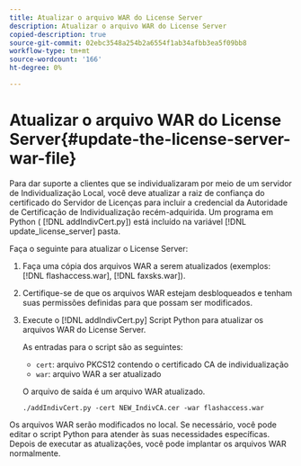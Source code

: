 ```yaml
---
title: Atualizar o arquivo WAR do License Server
description: Atualizar o arquivo WAR do License Server
copied-description: true
source-git-commit: 02ebc3548a254b2a6554f1ab34afbb3ea5f09bb8
workflow-type: tm+mt
source-wordcount: '166'
ht-degree: 0%

---
```


# Atualizar o arquivo WAR do License Server{#update-the-license-server-war-file}

Para dar suporte a clientes que se individualizaram por meio de um servidor de Individualização Local, você deve atualizar a raiz de confiança do certificado do Servidor de Licenças para incluir a credencial da Autoridade de Certificação de Individualização recém-adquirida. Um programa em Python ( [!DNL addIndivCert.py]) está incluído na variável [!DNL update_license_server] pasta.

Faça o seguinte para atualizar o License Server:

1. Faça uma cópia dos arquivos WAR a serem atualizados (exemplos: [!DNL flashaccess.war], [!DNL faxsks.war]).
1. Certifique-se de que os arquivos WAR estejam desbloqueados e tenham suas permissões definidas para que possam ser modificados.
1. Execute o [!DNL addIndivCert.py] Script Python para atualizar os arquivos WAR do License Server.

   As entradas para o script são as seguintes:

   * `cert`: arquivo PKCS12 contendo o certificado CA de individualização
   * `war`: arquivo WAR a ser atualizado

   O arquivo de saída é um arquivo WAR atualizado.

   ```
   ./addIndivCert.py -cert NEW_IndivCA.cer -war flashaccess.war
   ```

Os arquivos WAR serão modificados no local. Se necessário, você pode editar o script Python para atender às suas necessidades específicas. Depois de executar as atualizações, você pode implantar os arquivos WAR normalmente.
